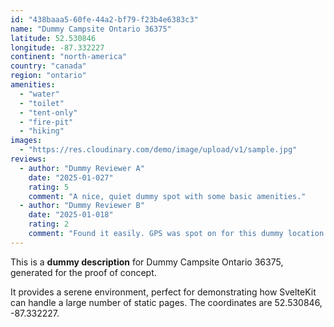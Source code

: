 ```yaml
---
id: "438baaa5-60fe-44a2-bf79-f23b4e6383c3"
name: "Dummy Campsite Ontario 36375"
latitude: 52.530846
longitude: -87.332227
continent: "north-america"
country: "canada"
region: "ontario"
amenities:
  - "water"
  - "toilet"
  - "tent-only"
  - "fire-pit"
  - "hiking"
images:
  - "https://res.cloudinary.com/demo/image/upload/v1/sample.jpg"
reviews:
  - author: "Dummy Reviewer A"
    date: "2025-01-027"
    rating: 5
    comment: "A nice, quiet dummy spot with some basic amenities."
  - author: "Dummy Reviewer B"
    date: "2025-01-018"
    rating: 2
    comment: "Found it easily. GPS was spot on for this dummy location."
---
```


This is a **dummy description** for Dummy Campsite Ontario 36375, generated for the proof of concept.

It provides a serene environment, perfect for demonstrating how SvelteKit can handle a large number of static pages. The coordinates are 52.530846, -87.332227.

